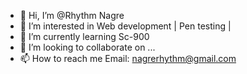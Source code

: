 - 👋 Hi, I’m @Rhythm Nagre 
- 👀 I’m interested in Web development | Pen testing |
- 🌱 I’m currently learning Sc-900
- 💞️ I’m looking to collaborate on ...
- 📫 How to reach me Email: nagrerhythm@gmail.com

<!---
Rhythm-cmd/Rhythm-cmd is a ✨ special ✨ repository because its `README.md` (this file) appears on your GitHub profile.
You can click the Preview link to take a look at your changes.
--->
